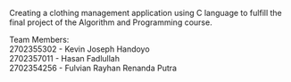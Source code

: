 Creating a clothing management application using C language to fulfill the final project of the Algorithm and Programming course. <br/>

Team Members: <br/>
2702355302 - Kevin Joseph Handoyo <br/>
2702357011 - Hasan Fadlullah <br/>
2702354256 - Fulvian Rayhan Renanda Putra <br/>
